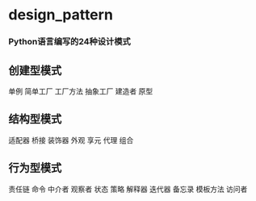 # design_pattern

### Python语言编写的24种设计模式

## 创建型模式
单例
简单工厂
工厂方法
抽象工厂
建造者
原型

## 结构型模式
适配器
桥接
装饰器
外观
享元
代理
组合

## 行为型模式
责任链
命令
中介者
观察者
状态
策略
解释器
迭代器
备忘录
模板方法
访问者

